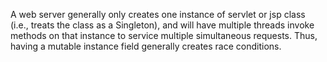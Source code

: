 A web server generally only creates one instance of servlet or jsp class (i.e., treats the class as a Singleton), and will have multiple threads invoke methods on that instance to service multiple simultaneous requests. Thus, having a mutable instance field generally creates race conditions.